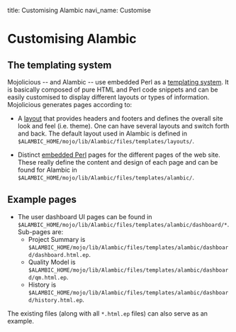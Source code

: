title: Customising Alambic
navi_name: Customise

# Customising Alambic

## The templating system

Mojolicious -- and Alambic -- use embedded Perl as a [templating system](http://www.mojolicious.org/perldoc/Mojolicious/Guides/Rendering). It is  basically composed of pure HTML and Perl code snippets and can be easily customised to display different layouts or types of information. Mojolicious generates pages according to:

* A [layout](http://www.mojolicious.org/perldoc/Mojolicious/Guides/Rendering#Layouts) that provides headers and footers and defines the overall site look and feel (i.e. theme). One can have several layouts and switch forth and back. The default layout used in Alambic is defined in `$ALAMBIC_HOME/mojo/lib/Alambic/files/templates/layouts/`.

* Distinct [embedded Perl](http://www.mojolicious.org/perldoc/Mojolicious/Guides/Rendering#Embedded-Perl) pages for the different pages of the web site. These really define the content and design of each page and can be found for Alambic in `$ALAMBIC_HOME/mojo/lib/Alambic/files/templates/alambic/`.

## Example pages

* The user dashboard UI pages can be found in `$ALAMBIC_HOME/mojo/lib/Alambic/files/templates/alambic/dashboard/*`. Sub-pages are:
  * Project Summary is `$ALAMBIC_HOME/mojo/lib/Alambic/files/templates/alambic/dashboard/dashboard.html.ep`.
  * Quality Model is `$ALAMBIC_HOME/mojo/lib/Alambic/files/templates/alambic/dashboard/qm.html.ep`.
  * History is `$ALAMBIC_HOME/mojo/lib/Alambic/files/templates/alambic/dashboard/history.html.ep`.

The existing files (along with all `*.html.ep` files) can also serve as an example.
